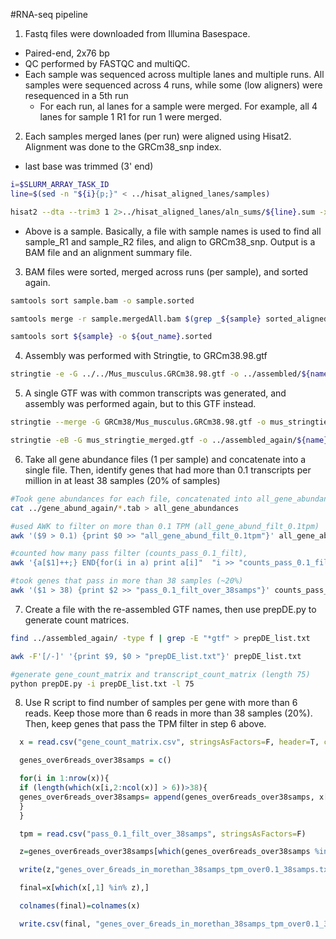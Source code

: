 #RNA-seq pipeline

1. Fastq files were downloaded from Illumina Basespace. 
  * Paired-end, 2x76 bp
  * QC performed by FASTQC and multiQC.
  * Each sample was sequenced across multiple lanes and multiple runs. All samples were sequenced across 4 runs, while some (low aligners) were resequenced in a 5th run
    * For each run, al lanes for a sample were merged. For example, all 4 lanes for sample 1 R1 for run 1 were merged.
    
2. Each samples merged lanes (per run) were aligned using Hisat2. Alignment was done to the GRCm38_snp index.

  * last base was trimmed (3' end)

  ```bash 
  i=$SLURM_ARRAY_TASK_ID
  line=$(sed -n "${i}{p;}" < ../hisat_aligned_lanes/samples)

  hisat2 --dta --trim3 1 2>../hisat_aligned_lanes/aln_sums/${line}.sum -x /grcm38_snp/genome_snp -1 $(grep -e "/${line}_R1" ../hisat_aligned_lanes/merged_files) -2 $(grep -e "/${line}_R2" ../hisat_aligned_lanes/merged_files) | samtools view -bS > ../hisat_aligned_lanes/aligned/${line}_hisat_aligned_lanes.bam
  
  ```
  * Above is a sample. Basically, a file with sample names is used to find all sample_R1 and sample_R2 files, and align to GRCm38_snp. Output is a BAM file and an alignment summary file.
  
  
3. BAM files were sorted, merged across runs (per sample), and sorted again.

  ```bash
  samtools sort sample.bam -o sample.sorted
  
  samtools merge -r sample.mergedAll.bam $(grep _${sample} sorted_aligned_merged_files | sort)
  
  samtools sort ${sample} -o ${out_name}.sorted
  ```
  
4. Assembly was performed with Stringtie, to GRCm38.98.gtf

  ```bash
  stringtie -e -G ../../Mus_musculus.GRCm38.98.gtf -o ../assembled/${name}_assembled.gtf -A ../gene_abund/${name}.gene_abund.tab ${sample}
  ```

5. A single GTF was with common transcripts was generated, and assembly was performed again, but to this GTF instead.

  ```bash
  stringtie --merge -G GRCm38/Mus_musculus.GRCm38.98.gtf -o mus_stringtie_merged.gtf assembled_files
  ```

  ```bash
  stringtie -eB -G mus_stringtie_merged.gtf -o ../assembled_again/${name}/${name}_assembled.gtf -A ../gene_abund_again/${name}.gene_abund.tab ${sample}
  ```
  
6. Take all gene abundance files (1 per sample) and concatenate into a single file. Then, identify genes that had more than 0.1 transcripts per million in at least 38 samples (20% of samples)

  ```bash
  #Took gene abundances for each file, concatenated into all_gene_abundances
  cat ../gene_abund_again/*.tab > all_gene_abundances

  #used AWK to filter on more than 0.1 TPM (all_gene_abund_filt_0.1tpm)
  awk '($9 > 0.1) {print $0 >> "all_gene_abund_filt_0.1tpm"}' all_gene_abundances

  #counted how many pass filter (counts_pass_0.1_filt), 
  awk '{a[$1]++;} END{for(i in a) print a[i]"  "i >> "counts_pass_0.1_filt"}' all_gene_abund_filt_0.1tpm

  #took genes that pass in more than 38 samples (~20%)
  awk '($1 > 38) {print $2 >> "pass_0.1_filt_over_38samps"}' counts_pass_0.1_filt
  ```
  
7. Create a file with the re-assembled GTF names, then use prepDE.py to generate count matrices.

  ```bash
  find ../assembled_again/ -type f | grep -E "*gtf" > prepDE_list.txt

  awk -F'[/-]' '{print $9, $0 > "prepDE_list.txt"}' prepDE_list.txt

  #generate gene_count_matrix and transcript_count_matrix (length 75)
  python prepDE.py -i prepDE_list.txt -l 75
  ```
  
8. Use R script to find number of samples per gene with more than 6 reads. Keep those more than 6 reads in more than 38 samples (20%).
Then, keep genes that pass the TPM filter in step 6 above.

```R
  x = read.csv("gene_count_matrix.csv", stringsAsFactors=F, header=T, check.names=F)

  genes_over6reads_over38samps = c()

  for(i in 1:nrow(x)){
  if (length(which(x[i,2:ncol(x)] > 6))>38){
  genes_over6reads_over38samps= append(genes_over6reads_over38samps, x[i,1])
  }
  }

  tpm = read.csv("pass_0.1_filt_over_38samps", stringsAsFactors=F)

  z=genes_over6reads_over38samps[which(genes_over6reads_over38samps %in% tpm[,1])]

  write(z,"genes_over_6reads_in_morethan_38samps_tpm_over0.1_38samps.txt", sep="\t")

  final=x[which(x[,1] %in% z),]

  colnames(final)=colnames(x)

  write.csv(final, "genes_over_6reads_in_morethan_38samps_tpm_over0.1_38samps_COUNTS.csv",row.names=F, quote=F)
```


  

    